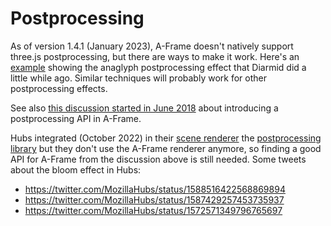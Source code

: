# Postprocessing

As of version 1.4.1 (January 2023), A-Frame doesn't natively support three.js postprocessing, but there are ways to make it work.
Here's an [example](https://glitch.com/edit/#!/anaglyph-postprocessing?path=index.html) showing the anaglyph postprocessing effect that Diarmid did a little while ago.
Similar techniques will probably work for other postprocessing effects.

See also [this discussion started in June 2018](https://github.com/aframevr/aframe/pull/3645) about introducing a postprocessing API in A-Frame.

Hubs integrated (October 2022) in their [scene renderer](https://github.com/mozilla/hubs/pull/5742) the [postprocessing library](https://www.npmjs.com/package/postprocessing)
but they don't use the A-Frame renderer anymore, so finding a good API for A-Frame from the discussion above is still needed.
Some tweets about the bloom effect in Hubs:

- https://twitter.com/MozillaHubs/status/1588516422568869894
- https://twitter.com/MozillaHubs/status/1587429257453735937
- https://twitter.com/MozillaHubs/status/1572571349796765697
